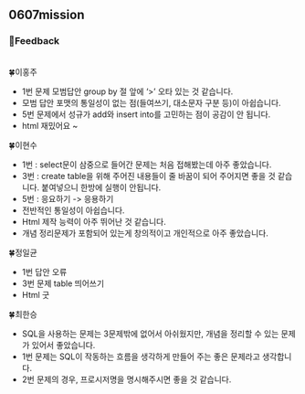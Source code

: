 ## <strong>0607mission</strong>

<strong> <h3>📝Feedback</h3></strong>
<br>
🍀이홍주
 - 1번 문제 모범답안 group by 절 앞에 ‘>’ 오타 있는 것 같습니다.
 - 모범 답안 포맷의 통일성이 없는 점(들여쓰기, 대소문자 구분 등)이 아쉽습니다.
 - 5번 문제에서 성규가 add와 insert into를 고민하는 점이 공감이 안 됩니다.
 - html 재밌어요 ~

🍀이현수
 - 1번 : select문이 삼중으로 들어간 문제는 처음 접해봤는데 아주 좋았습니다.
 - 3번 : create table을 위해 주어진 내용들이 줄 바꿈이 되어 주어지면 좋을 것 같습니다. 붙여넣으니 한방에 실행이 안됩니다.
 - 5번 : 응요하기 -> 응용하기
 - 전반적인 통일성이 아쉽습니다.
 - Html 제작 능력이 아주 뛰어난 것 같습니다.
 - 개념 정리문제가 포함되어 있는게 창의적이고 개인적으로 아주 좋았습니다. 

🍀정일균
 - 1번 답안 오류
 - 3번 문제 table 띄어쓰기
 - Html 굿

🍀최한승
 - SQL을 사용하는 문제는 3문제밖에 없어서 아쉬웠지만, 개념을 정리할 수 있는 문제가 있어서 좋았습니다.
 - 1번 문제는 SQL이 작동하는 흐름을 생각하게 만들어 주는 좋은 문제라고 생각합니다.
 - 2번 문제의 경우, 프로시저명을 명시해주시면 좋을 것 같습니다.
